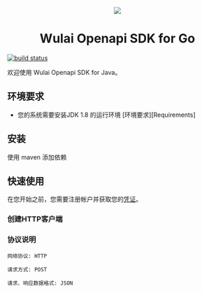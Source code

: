 
<p align="center">
	<a href="https://www.laiye.com"><img src="https://www.laiye.com/static/official-website/logo.png"></a>
</p>

<h1 align="center">Wulai Openapi SDK for Go</h1>

<p align="center">

[![build status][travis-image]][travis-url]   

[travis-image]: https://travis-ci.org/laiye-ai/wulai-openapi-sdk-java.svg?branch=develop

[travis-url]: https://travis-ci.org/laiye-ai/wulai-openapi-sdk-java


</p>

欢迎使用 Wulai Openapi SDK for Java。

## 环境要求
- 您的系统需要安装JDK 1.8 的运行环境 [环境要求][Requirements]

## 安装
使用 maven 添加依赖

## 快速使用
在您开始之前，您需要注册帐户并获取您的[凭证](https://openapi.wul.ai/docs/latest/saas.openapi.v2/openapi.v2.html#section/%E9%89%B4%E6%9D%83%E8%AE%A4%E8%AF%81)。

### 创建HTTP客户端

### 协议说明
```text
网络协议: HTTP

请求方式: POST

请求、响应数据格式: JSON
```
